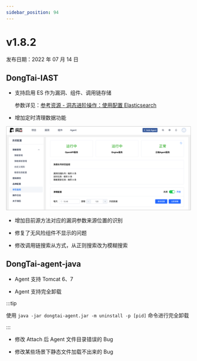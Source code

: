 ```yaml
---
sidebar_position: 94
---
```


# v1.8.2

发布日期：2022 年 07 月 14 日


## **DongTai-IAST**

* 支持启用 ES 作为漏洞、组件、调用链存储

    参数详见：[参考资源 - 洞态进阶操作：使用配置 Elasticsearch](../../../resource-case)

* 增加定时清理数据功能

![Image](images/custom_cleardb.png)

* 增加目前源方法对应的漏洞参数来源位置的识别

* 修复了无风险组件不显示的问题

* 修改调用链搜索从方式，从正则搜索改为模糊搜索

## **DongTai-agent-java**

* Agent 支持 Tomcat 6、7

* Agent 支持完全卸载

:::tip

使用 `java -jar dongtai-agent.jar -m uninstall -p [pid]` 命令进行完全卸载

:::

* 修改 Attach 后 Agent 文件目录错误的 Bug

* 修改某些场景下静态文件加载不出来的 Bug


